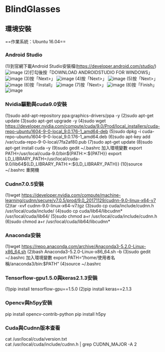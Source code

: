 # BlindGlasses

## 環境安裝
==作業系統：Ubuntu 16.04==
### Android Studio
(1)到官網下載Android Studio安裝檔(https://developer.android.com/studio/)
![image](https://github.com/brianyiao/BlindGlasses/blob/master/01.JPG)
(2)打勾後按「DOWNLOAD ANDROIDSTUDIO FOR WINDOWS」
![image](https://github.com/brianyiao/BlindGlasses/blob/master/02.JPG)
(3)按「Next>」
![image](https://github.com/brianyiao/BlindGlasses/blob/master/04.JPG)
(4)按「Next>」
![image](https://github.com/brianyiao/BlindGlasses/blob/master/05.JPG)
(5)按「Next>」
![image](https://github.com/brianyiao/BlindGlasses/blob/master/06.JPG)
(6)按「Install」
![image](https://github.com/brianyiao/BlindGlasses/blob/master/07.JPG)
(7)按「Next>」
![image](https://github.com/brianyiao/BlindGlasses/blob/master/09.JPG)
(8)按「Finish」
![image](https://github.com/brianyiao/BlindGlasses/blob/master/10.JPG)

### Nvidia驅動與cuda9.0安裝
(1)sudo add-apt-repository ppa:graphics-drivers/ppa -y
(2)sudo apt-get update
(3)sudo apt-get upgrade -y
(4)sudo wget https://developer.nvidia.com/compute/cuda/9.0/Prod/local_installers/cuda-repo-ubuntu1604-9-0-local_9.0.176-1_amd64-deb
(5)sudo dpkg -i cuda-repo-ubuntu1604-9-0-local_9.0.176-1_amd64.deb
(6)sudo apt-key add /var/cuda-repo-9-0-local/7fa2af80.pub
(7)sudo apt-get update
(8)sudo apt-get install cuda –y
(9)sudo gedit ~/.bashrc
加入環境變數
export PATH=/usr/local/cuda-9.0/bin${PATH:+:${PATH}}
export LD_LIBRARY_PATH=/usr/local/cuda-9.0/lib64${LD_LIBRARY_PATH:+:${LD_LIBRARY_PATH}}
(10)source ~/.bashrc
重開機

### Cudnn7.0.5安裝
(1)wget https://developer.nvidia.com/compute/machine-learning/cudnn/secure/v7.0.5/prod/9.0_20171129/cudnn-9.0-linux-x64-v7
(2)tar -xvf cudnn-9.0-linux-x64-v7.tgz
(3)sudo cp cuda/include/cudnn.h /usr/local/cuda/include/
(4)sudo cp cuda/lib64/libcudnn* /usr/local/cuda/lib64/
(5)sudo chmod a+r /usr/local/cuda/include/cudnn.h
(6)sudo chmod a+r /usr/local/cuda/lib64/libcudnn*

### Anaconda安裝
(1)wget https://repo.anaconda.com/archive/Anaconda3-5.2.0-Linux-x86_64.sh
(2)bash Anaconda3-5.2.0-Linux-x86_64.sh –b
(3)sudo gedit ~/.bashrc
加入環境變數
export PATH=“/home/使用者名稱/anaconda3/bin:$PATH”
(4)source ~/.bashrc

### Tensorflow-gpu1.5.0與keras2.1.3安裝
(1)pip install tensorflow-gpu==1.5.0
(2)pip install keras==2.1.3 

### Opencv與h5py安裝
pip install opencv-contrib-python
pip install h5py

### Cuda與Cudnn版本查看
cat /usr/local/cuda/version.txt                             
cat /usr/local/cuda/include/cudnn.h | grep CUDNN_MAJOR -A 2
